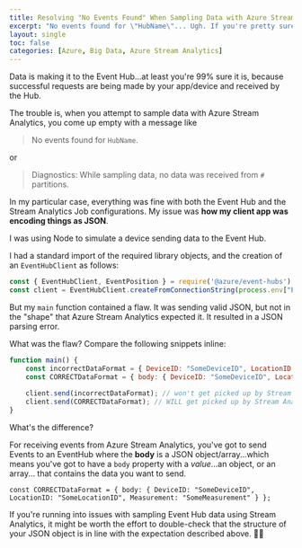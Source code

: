 ```yaml
---
title: Resolving "No Events Found" When Sampling Data with Azure Stream Analytics
excerpt: "No events found for \"HubName\"... Ugh. If you're pretty sure data is making it to the Hub, but you're unable to get Stream Analytics to sample from the stream, check out how I was able to resolve this issue."
layout: single
toc: false
categories: [Azure, Big Data, Azure Stream Analytics]
---
```


Data is making it to the Event Hub...at least you're 99% sure it is, because successful requests are being made by your app/device and received by the Hub.

The trouble is, when you attempt to sample data with Azure Stream Analytics, you come up empty with a message like

> No events found for `HubName`.

or

> Diagnostics: While sampling data, no data was received from `#` partitions.

In my particular case, everything was fine with both the Event Hub and the Stream Analytics Job configurations. My issue was **how my client app was encoding things as JSON**.

I was using Node to simulate a device sending data to the Event Hub.

I had a standard import of the required library objects, and the creation of an `EventHubClient` as follows:

```js
const { EventHubClient, EventPosition } = require('@azure/event-hubs');
const client = EventHubClient.createFromConnectionString(process.env["EVENTHUB_CONNECTION_STRING"], process.env["EVENTHUB_NAME"]);
```

But my `main` function contained a flaw. It was sending valid JSON, but not in the "shape" that Azure Stream Analytics expected it.  It resulted in a JSON parsing error.

What was the flaw?  Compare the following snippets inline:

```js
function main() {
    const incorrectDataFormat = { DeviceID: "SomeDeviceID", LocationID: "SomeLocationID", Measurement: "SomeMeasurement" };
    const CORRECTDataFormat = { body: { DeviceID: "SomeDeviceID", LocationID: "SomeLocationID", Measurement: "SomeMeasurement" } };
    
    client.send(incorrectDataFormat); // won't get picked up by Stream Analytics
    client.send(CORRECTDataFormat); // WILL get picked up by Stream Analytics
}
```

What's the difference?

For receiving events from Azure Stream Analytics, you've got to send Events to an EventHub where the **body** is a JSON object/array...which means you've got to have a `body` property with a *value*...an object, or an array... that contains the data you want to send.

`const CORRECTDataFormat = { body: { DeviceID: "SomeDeviceID", LocationID: "SomeLocationID", Measurement: "SomeMeasurement" } };`

If you're running into issues with sampling Event Hub data using Stream Analytics, it might be worth the effort to double-check that the structure of your JSON object is in line with the expectation described above. 🙌🏻
